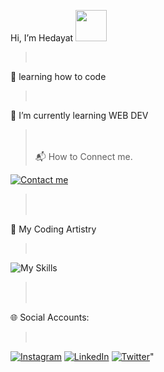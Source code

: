  Hi, I’m Hedayat <img src="https://camo.githubusercontent.com/d552948e7884c41fde2d32b9221d79f0df2076c7d824aaab954ca93f53d95884/68747470733a2f2f6d656469612e67697068792e636f6d2f6876524a434c467a6361737252346961377a2f67697068792e676966" style=width:50px;>
> <br>
 📖 learning how to code
> <br>
 👀 I’m currently learning WEB DEV
> <br>
> <br>
> 📬 How to Connect me.
> <br>
[![Contact me](https://skillicons.dev/icons?i=gmail&theme=light)](mailto:hedayatmustaqueem3@gmail.com)
> <br>
> <br>
🎨 My Coding Artistry
> <br>
![My Skills](https://skillicons.dev/icons?i=html,css,c,cpp,java,github,git,vscode,js,)
> <br>
> <br>
🌐 Social Accounts:
> <br>
[![Instagram](https://skillicons.dev/icons?i=instagram)](https://www.instagram.com/techcreatify)
[![LinkedIn](https://skillicons.dev/icons?i=linkedin)](https://www.linkedin.com/in/hedayat-mustaqueem)
[![Twitter](https://skillicons.dev/icons?i=twitter)](https://twitter.com/HedayatMus73892)"




<!---
hedayat-mustaqueem/hedayat-mustaqueem is a ✨ special ✨ repository because its `README.md` (this file) appears on your GitHub profile.
You can click the Preview link to take a look at your changes.
--->
